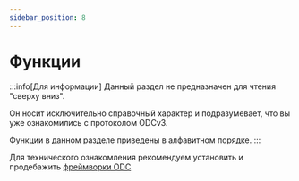 ```yaml
---
sidebar_position: 8
---
```

# Функции

:::info[Для информации]
Данный раздел не предназначен 
для чтения "сверху вниз".

Он носит исключительно справочный характер 
и подразумевает, что вы уже ознакомились
с протоколом ODCv3.

Функции в данном разделе приведены в алфавитном порядке.
:::

Для технического ознакомления
рекомендуем
установить и продебажить 
[фреймворки ODC](../fraimworks/index.md)


